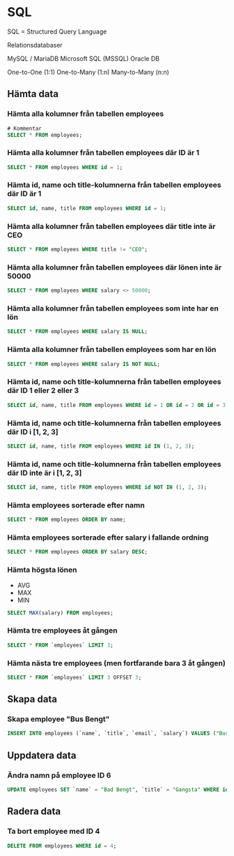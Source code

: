 # SQL

SQL = Structured Query Language

Relationsdatabaser

MySQL / MariaDB
Microsoft SQL (MSSQL)
Oracle DB

One-to-One (1:1)
One-to-Many (1:n)
Many-to-Many (n:n)

## Hämta data

### Hämta alla kolumner från tabellen employees

```sql
# Kommentar
SELECT * FROM employees;
```

### Hämta alla kolumner från tabellen employees där ID är 1

```sql
SELECT * FROM employees WHERE id = 1;
```

### Hämta id, name och title-kolumnerna från tabellen employees där ID är 1

```sql
SELECT id, name, title FROM employees WHERE id = 1;
```

### Hämta alla kolumner från tabellen employees där title inte är CEO

```sql
SELECT * FROM employees WHERE title != "CEO";
```

### Hämta alla kolumner från tabellen employees där lönen inte är 50000

```sql
SELECT * FROM employees WHERE salary <> 50000;
```

### Hämta alla kolumner från tabellen employees som inte har en lön

```sql
SELECT * FROM employees WHERE salary IS NULL;
```

### Hämta alla kolumner från tabellen employees som har en lön

```sql
SELECT * FROM employees WHERE salary IS NOT NULL;
```

### Hämta id, name och title-kolumnerna från tabellen employees där ID 1 eller 2 eller 3

```sql
SELECT id, name, title FROM employees WHERE id = 1 OR id = 2 OR id = 3;
```

### Hämta id, name och title-kolumnerna från tabellen employees där ID i [1, 2, 3]

```sql
SELECT id, name, title FROM employees WHERE id IN (1, 2, 3);
```

### Hämta id, name och title-kolumnerna från tabellen employees där ID inte är i [1, 2, 3]

```sql
SELECT id, name, title FROM employees WHERE id NOT IN (1, 2, 3);
```

### Hämta employees sorterade efter namn

```sql
SELECT * FROM employees ORDER BY name;
```

### Hämta employees sorterade efter salary i fallande ordning

```sql
SELECT * FROM employees ORDER BY salary DESC;
```

### Hämta högsta lönen

* AVG
* MAX
* MIN

```sql
SELECT MAX(salary) FROM employees;
```

### Hämta tre employees åt gången

```sql
SELECT * FROM `employees` LIMIT 3;
```

### Hämta nästa tre employees (men fortfarande bara 3 åt gången)

```sql
SELECT * FROM `employees` LIMIT 3 OFFSET 3;
```

## Skapa data

### Skapa employee "Bus Bengt"

```sql
INSERT INTO employees (`name`, `title`, `email`, `salary`) VALUES ("Bus Bengt", "Buspojke", "bengan@bus.nu", 420000);
```

## Uppdatera data

### Ändra namn på employee ID 6

```sql
UPDATE employees SET `name` = "Bad Bengt", `title` = "Gangsta" WHERE id = 6;
```

## Radera data

### Ta bort employee med ID 4

```sql
DELETE FROM employees WHERE id = 4;
```
